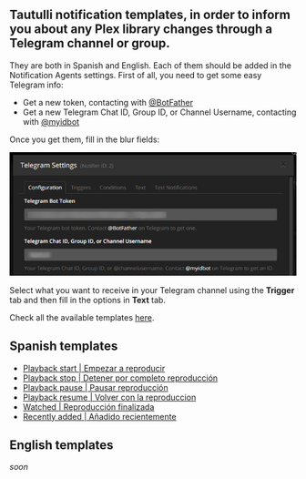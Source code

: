 ## Tautulli notification templates, in order to inform you about any Plex library changes through a Telegram channel or group.

They are both in Spanish and English. Each of them should be added in the Notification Agents settings. 
First of all, you need to get some easy Telegram info:

* Get a new token, contacting with [@BotFather](https://telegram.me/BotFather "@BotFather Telegram bot")
* Get a new Telegram Chat ID, Group ID, or Channel Username, contacting with [@myidbot](https://telegram.me/myidbot "@myidbot Telegram bot")

Once you get them, fill in the blur fields:

![](resources/tautulli-telegram-setup.jpg?raw=True "Telegram bots setup")

Select what you want to receive in your Telegram channel using the **Trigger** tab and then fill in the options in **Text** tab.

Check all the available templates [here](templates).


## Spanish templates

* [Playback start | Empezar a reproducir](templates/es/playback-start-es)
* [Playback stop | Detener por completo reproducción](templates/es/playback-stop-es)
* [Playback pause | Pausar reproducción](templates/es/playback-pause-es)
* [Playback resume | Volver con la reproduccion](templates/es/playback-resume-es)
* [Watched | Reproducción finalizada](templates/es/watched-es)
* [Recently added | Añadido recientemente](templates/es/recently-added-es)

## English templates

_soon_
